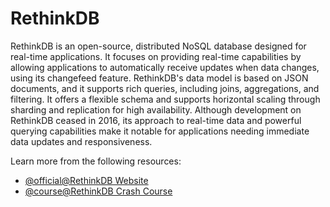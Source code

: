 # RethinkDB

RethinkDB is an open-source, distributed NoSQL database designed for real-time applications. It focuses on providing real-time capabilities by allowing applications to automatically receive updates when data changes, using its changefeed feature. RethinkDB's data model is based on JSON documents, and it supports rich queries, including joins, aggregations, and filtering. It offers a flexible schema and supports horizontal scaling through sharding and replication for high availability. Although development on RethinkDB ceased in 2016, its approach to real-time data and powerful querying capabilities make it notable for applications needing immediate data updates and responsiveness.

Learn more from the following resources:

- [@official@RethinkDB Website](https://rethinkdb.com/)
- [@course@RethinkDB Crash Course](https://www.youtube.com/watch?v=pW3PFtchHDc)
